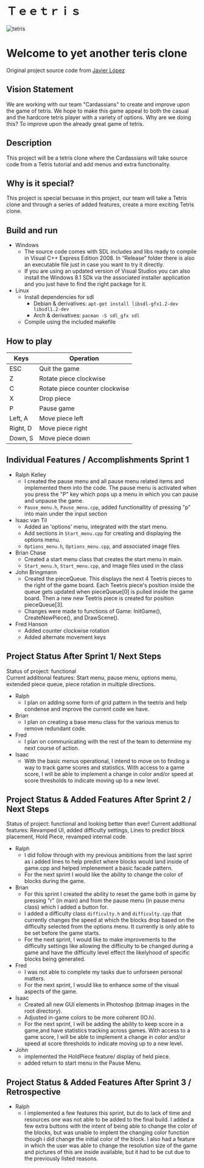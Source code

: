# Ｔｅｅｔｒｉｓ
![tetris](https://raw.githubusercontent.com/cs3398-cardassians-prime/CS3398-cardassians-S2019/master/tetris.jpg)

# Welcome to yet another teris clone

Original project source code from [Javier López](http://www.javilop.com)

## Vision Statement
We are working with our team "Cardassians" to create and improve upon the game of tetris. We hope to make this game appeal to both the casual and the hardcore tetris player with a variety of options. Why are we doing this? To improve upon the already great game of tetris.

## Description
This project will be a tetris clone where the Cardassians will take source code from a Tetris tutorial and add menus and extra functionality.

## Why is it special?
This project is special becuase in this project, our team will take a Tetris clone and through a series of added features, create a more exciting Tetris clone.

## Build and run
* Windows
  * The source code comes with SDL includes and libs ready to compile in Visual C++ Express Edition 2008. In “Release” folder there is also an executable file just in case you want to try it directly.
  * If you are using an updated version of Visual Studios you can also install the Windows 8.1 SDk via the associated installer application and you just have to find the right package for it.
* Linux
  * Install dependencies for sdl
    * Debian & derivatives: `apt-get install libsdl-gfx1.2-dev libsdl1.2-dev`
    * Arch & derivatives: `pacman -S sdl_gfx sdl`
  * Compile using the included makefile
  
## How to play
Keys | Operation
------------ | -------------
ESC | Quit the game
Z | Rotate piece clockwise
C | Rotate piece counter clockwise
X | Drop piece
P | Pause game
Left, A | Move piece left
Right, D | Move piece right
Down, S | Move piece down

## Individual Features / Accomplishments Sprint 1
* Ralph Kelley
  * I created the pause menu and all pause menu related items and implemented them into the code. The pause menu is activated when you press the "P" key which pops up a menu in which you can pause and unpause the game.  
  * `Pause_menu.h`, `Pause_menu.cpp`, added functionallity of pressing "p" into main under the input section
* Isaac van Til
  * Added an 'options' menu, integrated with the start menu.
  * Add sections in `Start_menu.cpp` for creating and displaying the options menu.
  * `Options_menu.h`, `Options_menu.cpp`, and associated image files.
* Brian Chase
  * Created a start menu class that creates the start menu in main.
  * `Start_menu.h`, `Start_menu.cpp`, and image files used in the class
* John Bringmann
  * Created the pieceQueue. This displays the next 4 Teetris pieces to the right of the game board. 
    Each Teetris piece's position inside the queue gets updated when pieceQueue[0] is pulled inside the game board.
    Then a new new Teetris piece is created for position pieceQueue[3]. 
  * Changes were made to functions of Game: InitGame(), CreateNewPiece(), and DrawScene().  
* Fred Hanson
  * Added counter clockwise rotation
  * Added alternate movement keys

 
## Project Status After Sprint 1/ Next Steps
Status of project: functional  
Current additional features: Start menu, pause menu, options menu, extended piece queue, piece rotation in multiple directions.
* Ralph
  * I plan on adding some form of grid pattern in the teetris and help condense and improve the current code we have.
* Brian
  * I plan on creating a base menu class for the various menus to remove redundant code.
* Fred
  * I plan on communicating with the rest of the team to determine my next course of action.
* Isaac
  * With the basic menus operational, I intend to move on to finding a way to track game scores and statistics. With access to a game score, I will be able to implement a change in color and/or speed at score thresholds to indicate moving up to a new level.
  
 ## Project Status & Added Features After Sprint 2 / Next Steps
 Status of project: functional and looking better than ever!
 Current additional features: Revamped UI, added difficulty settings, Lines to predict block placement, Hold Piece, revamped internal code.
* Ralph
  * I did follow through with my previous ambitions from the last sprint as i added lines to help predict where blocks would land inside of game.cpp and helped implenement a basic facade pattern. 
  * For the next sprint I would like the ability to change the color of blocks during the game.  
* Brian
  * For this sprint I created the ability to reset the game both in game by pressing "r" (in main) and from the pause menu (in pause menu class) which I added a button for. 
  * I added a difficulty class `difficulty.h` and `difficulty.cpp` that currently changes the speed at which the blocks drop based on the difficulty selected from the options menu. It currently is only able to be set before the game starts.
  * For the next sprint, I would like to make improvements to the difficulty settings like allowing the difficulty to be changed during a game and have the difficulty level effect the likelyhood of specific blocks being generated.
* Fred
  * I was not able to complete my tasks due to unforseen personal matters.
  * For the next sprint, I would like to enhance some of the visual aspects of the game.
* Isaac
  * Created all new GUI elements in Photoshop (bitmap images in the root directory).
  * Adjusted in-game colors to be more coherent (IO.h).
  * For the next sprint, I will be adding the ability to keep score in a game,and have statistics tracking across games. With access to a game score, I will be able to implement a change in color and/or speed at score thresholds to indicate moving up to a new level.
* John
  * implemented the HoldPiece feature/ display of held piece.  
  * added return to start menu in the Pause Menu.

## Project Status & Added Features After Sprint 3 / Retrospective
* Ralph
  * I implemented a few features this sprint, but do to lack of time and resources one was not able to be added to the final build.  I added a few extra buttons with the intent of being able to change the color of the blocks, but was unable to implent the changing color function though i did change the initial color of the block.  I also had a feature in which the user was able to change the resolution size of the game and pictures of this are inside available, but it had to be cut due to the previously listed reasons.  
